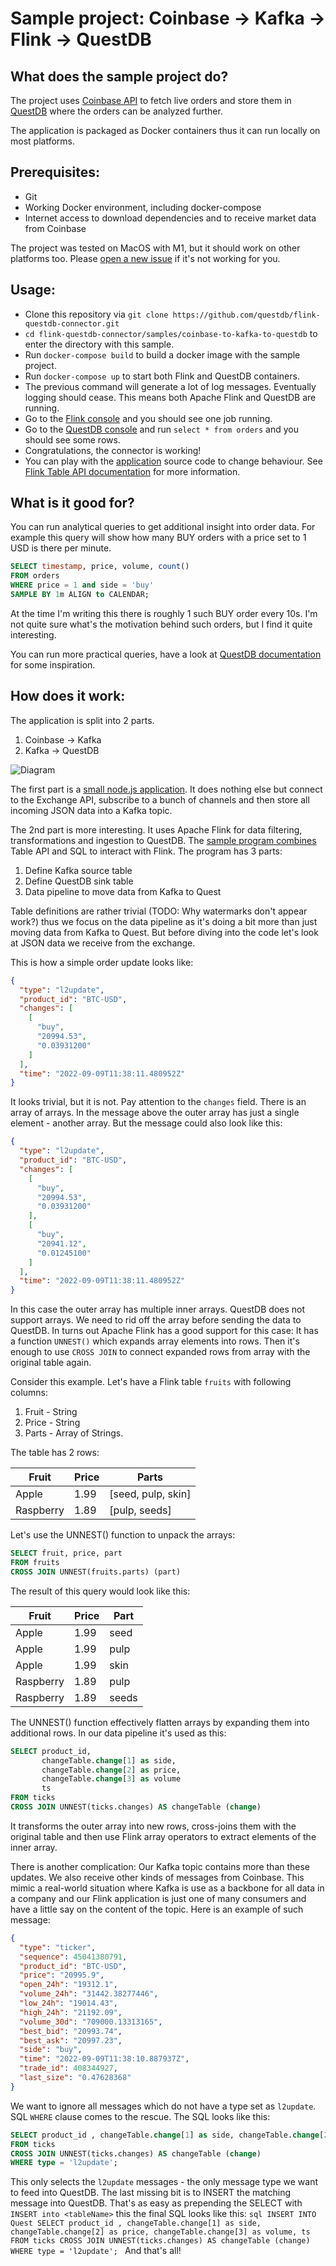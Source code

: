 # Sample project: Coinbase -> Kafka -> Flink -> QuestDB 
## What does the sample project do?
The project uses [Coinbase API](https://docs.cloud.coinbase.com/exchange/docs/websocket-overview) to fetch live orders and store them in [QuestDB](https://questdb.io/) where the orders can be analyzed further. 

The application is packaged as Docker containers thus it can run locally on most platforms.

## Prerequisites:
- Git
- Working Docker environment, including docker-compose
- Internet access to download dependencies and to receive market data from Coinbase

The project was tested on MacOS with M1, but it should work on other platforms too. Please [open a new issue](https://github.com/questdb/flink-questdb-connector/issues/new) if it's not working for you.

## Usage:
- Clone this repository via `git clone https://github.com/questdb/flink-questdb-connector.git`
- `cd flink-questdb-connector/samples/coinbase-to-kafka-to-questdb` to enter the directory with this sample.
- Run `docker-compose build` to build a docker image with the sample project.
- Run `docker-compose up` to start both Flink and QuestDB containers.
- The previous command will generate a lot of log messages. Eventually logging should cease. This means both Apache Flink and QuestDB are running.
- Go to the [Flink console](http://localhost:8082/#/job/running) and you should see one job running.
- Go to the [QuestDB console](http://localhost:19000) and run `select * from orders` and you should see some rows.
- Congratulations, the connector is working!
- You can play with the [application](src/main/java/org/questdb/flink/KafkaToQuestDB.java) source code to change behaviour. See [Flink Table API documentation](https://nightlies.apache.org/flink/flink-docs-release-1.15/docs/dev/table/tableapi/) for more information. 

## What is it good for?
You can run analytical queries to get additional insight into order data. 
For example this query will show how many BUY orders with a price set to 1 USD is there per minute.
```sql
SELECT timestamp, price, volume, count() 
FROM orders
WHERE price = 1 and side = 'buy'
SAMPLE BY 1m ALIGN to CALENDAR;
```
At the time I'm writing this there is roughly 1 such BUY order every 10s. I'm not quite sure what's
the motivation behind such orders, but I find it quite interesting.

You can run more practical queries, have a look at [QuestDB documentation](https://questdb.io/docs/concept/sql-execution-order) for some inspiration.

## How does it work:
The application is split into 2 parts.
1. Coinbase -> Kafka
2. Kafka -> QuestDB


![Diagram](diagram.png)

The first part is a [small node.js application](../producer/index.js). It does nothing else but connect to the Exchange API, subscribe to a bunch of channels and then store all incoming JSON data into a Kafka topic.

The 2nd part is more interesting. It uses Apache Flink for data filtering, transformations and ingestion to QuestDB. The [sample program combines](src/main/java/org/questdb/flink/KafkaToQuestDB.java) Table API and SQL to interact with Flink. The program has 3 parts:
1. Define Kafka source table
2. Define QuestDB sink table
3. Data pipeline to move data from Kafka to Quest

Table definitions are rather trivial (TODO: Why watermarks don't appear work?) thus we focus on the data pipeline as it's doing
a bit more than just moving data from Kafka to Quest. But before diving into the code let's look at JSON data we receive
from the exchange.

This is how a simple order update looks like:
```json
{
  "type": "l2update",
  "product_id": "BTC-USD",
  "changes": [
    [
      "buy",
      "20994.53",
      "0.03931200"
    ]
  ],
  "time": "2022-09-09T11:38:11.480952Z"
}
```
It looks trivial, but it is not. Pay attention to the `changes` field. There is an array of arrays. In the message above the outer array has just a single element - another array. But the message could also look like this:
```json
{
  "type": "l2update",
  "product_id": "BTC-USD",
  "changes": [
    [
      "buy",
      "20994.53",
      "0.03931200"
    ],
    [
      "buy",
      "20941.12",
      "0.01245100"
    ]
  ],
  "time": "2022-09-09T11:38:11.480952Z"
}
```
In this case the outer array has multiple inner arrays. QuestDB does not support arrays. We need to rid off the array before sending the data to QuestDB. In turns out Apache Flink has a good support for this case: It has a function `UNNEST()` which expands array elements into rows. Then it's enough to use `CROSS JOIN` to connect expanded rows from array with the original table again.

Consider this example. Let's have a Flink table `fruits` with following columns:
1. Fruit - String
2. Price - String
3. Parts - Array of Strings.

The table has 2 rows:

| Fruit     | Price     | Parts              |
|-----------|-----------|--------------------|
| Apple     | 1.99      | [seed, pulp, skin] |
| Raspberry | 1.89  | [pulp, seeds]      |

Let's use the UNNEST() function to unpack the arrays:
```sql
SELECT fruit, price, part
FROM fruits
CROSS JOIN UNNEST(fruits.parts) (part)
```

The result of this query would look like this:

| Fruit     | Price     | Part         |
|-----------|-----------|--------------|
| Apple     | 1.99      | seed         |
| Apple     | 1.99      | pulp         |
| Apple     | 1.99      | skin         |
| Raspberry | 1.89  | pulp |
| Raspberry | 1.89  | seeds |

The UNNEST() function effectively flatten arrays by expanding them into additional rows. In our data pipeline it's used as this:
```sql
SELECT product_id, 
       changeTable.change[1] as side, 
       changeTable.change[2] as price, 
       changeTable.change[3] as volume
       ts
FROM ticks
CROSS JOIN UNNEST(ticks.changes) AS changeTable (change)
```
It transforms the outer array into new rows, cross-joins them with the original table and then use Flink array operators to extract elements of the inner array.

There is another complication: Our Kafka topic contains more than these updates. We also receive other kinds of messages
from Coinbase. This mimic a real-world situation where Kafka is use as a backbone for all data in a company and our
Flink application is just one of many consumers and have a little say on the content of the topic. Here is an example
of such message:
```json
{
  "type": "ticker",
  "sequence": 45041380791,
  "product_id": "BTC-USD",
  "price": "20995.9",
  "open_24h": "19312.1",
  "volume_24h": "31442.38277446",
  "low_24h": "19014.43",
  "high_24h": "21192.09",
  "volume_30d": "709000.13313165",
  "best_bid": "20993.74",
  "best_ask": "20997.23",
  "side": "buy",
  "time": "2022-09-09T11:38:10.887937Z",
  "trade_id": 408344927,
  "last_size": "0.47628368"
}
```
We want to ignore all messages which do not have a type set as `l2update`. SQL `WHERE` clause comes to the rescue. The SQL looks like this:
```sql
SELECT product_id , changeTable.change[1] as side, changeTable.change[2] as price, changeTable.change[3] as volume, ts
FROM ticks
CROSS JOIN UNNEST(ticks.changes) AS changeTable (change)
WHERE type = 'l2update';
```
This only selects the `l2update` messages - the only message type we want to feed into QuestDB. The last missing bit is
to INSERT the matching message into QuestDB. That's as easy as prepending the SELECT with `INSERT into <tableName>`
this the final SQL looks like this:
``sql
INSERT INTO Quest
SELECT product_id , changeTable.change[1] as side, changeTable.change[2] as price, changeTable.change[3] as volume, ts
FROM ticks
CROSS JOIN UNNEST(ticks.changes) AS changeTable (change)
WHERE type = 'l2update';
``
And that's all!
